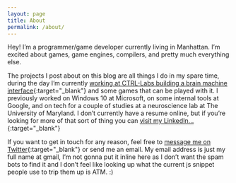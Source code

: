 ```yaml
---
layout: page
title: About
permalink: /about/
---
```


Hey! I’m a programmer/game developer currently living in Manhattan. I’m excited about games, game engines, compilers, and pretty much everything else.

The projects I post about on this blog are all things I do in my spare time, during the day I’m currently [working at CTRL-Labs building a brain machine interface](https://www.wired.com/story/brain-machine-interface-isnt-sci-fi-anymore/){:target="_blank"} and some games that can be played with it. I previously worked on Windows 10 at Microsoft, on some internal tools at Google, and on tech for a couple of studies at a neuroscience lab at The University of Maryland. I don’t currently have a resume online, but if you’re looking for more of that sort of thing you can [visit my LinkedIn...](https://www.linkedin.com/in/masonremaley/){:target="_blank"}

If you want to get in touch for any reason, feel free to [message me on Twitter](https://twitter.com/masonremaley){:target="_blank"} or send me an email. My email address is just my full name at gmail, I’m not gonna put it inline here as I don’t want the spam bots to find it and I don’t feel like looking up what the current js snippet people use to trip them up is ATM. :)
